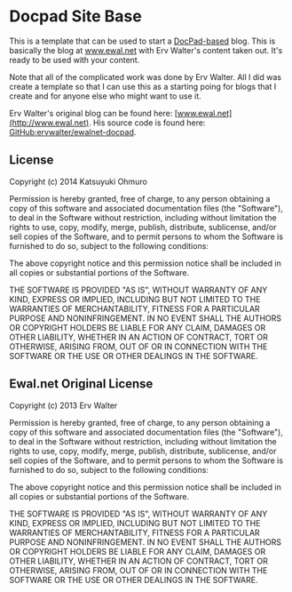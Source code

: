 # Docpad Site Base

This is a template that can be used to start a [DocPad-based](http://docpad.org) blog.
This is basically the blog at www.ewal.net with Erv Walter's content taken out.  It's
ready to be used with your content.

Note that all of the complicated work was done by Erv Walter.  All I did was create a template
so that I can use this as a starting poing for blogs that I create and for anyone else who
might want to use it.

Erv Walter's original blog can be found here: [www.ewal.net](http://www.ewal.net).
His source code is found here: [GitHub:ervwalter/ewalnet-docpad](https://github.com/ervwalter/ewalnet-docpad.git).

## License
Copyright (c) 2014 Katsuyuki Ohmuro

Permission is hereby granted, free of charge, to any person obtaining a copy of this software and associated documentation files (the "Software"), to deal in the Software without restriction, including without limitation the rights to use, copy, modify, merge, publish, distribute, sublicense, and/or sell copies of the Software, and to permit persons to whom the Software is furnished to do so, subject to the following conditions:

The above copyright notice and this permission notice shall be included in all copies or substantial portions of the Software.

THE SOFTWARE IS PROVIDED "AS IS", WITHOUT WARRANTY OF ANY KIND, EXPRESS OR IMPLIED, INCLUDING BUT NOT LIMITED TO THE WARRANTIES OF MERCHANTABILITY, FITNESS FOR A PARTICULAR PURPOSE AND NONINFRINGEMENT. IN NO EVENT SHALL THE AUTHORS OR COPYRIGHT HOLDERS BE LIABLE FOR ANY CLAIM, DAMAGES OR OTHER LIABILITY, WHETHER IN AN ACTION OF CONTRACT, TORT OR OTHERWISE, ARISING FROM, OUT OF OR IN CONNECTION WITH THE SOFTWARE OR THE USE OR OTHER DEALINGS IN THE SOFTWARE.

## Ewal.net Original License
Copyright (c) 2013 Erv Walter

Permission is hereby granted, free of charge, to any person obtaining a copy of this software and associated documentation files (the "Software"), to deal in the Software without restriction, including without limitation the rights to use, copy, modify, merge, publish, distribute, sublicense, and/or sell copies of the Software, and to permit persons to whom the Software is furnished to do so, subject to the following conditions:

The above copyright notice and this permission notice shall be included in all copies or substantial portions of the Software.

THE SOFTWARE IS PROVIDED "AS IS", WITHOUT WARRANTY OF ANY KIND, EXPRESS OR IMPLIED, INCLUDING BUT NOT LIMITED TO THE WARRANTIES OF MERCHANTABILITY, FITNESS FOR A PARTICULAR PURPOSE AND NONINFRINGEMENT. IN NO EVENT SHALL THE AUTHORS OR COPYRIGHT HOLDERS BE LIABLE FOR ANY CLAIM, DAMAGES OR OTHER LIABILITY, WHETHER IN AN ACTION OF CONTRACT, TORT OR OTHERWISE, ARISING FROM, OUT OF OR IN CONNECTION WITH THE SOFTWARE OR THE USE OR OTHER DEALINGS IN THE SOFTWARE.